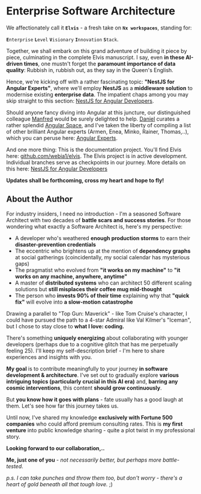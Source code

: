 # Enterprise Software Architecture

We affectionately call it **`Elvis`** - a fresh take on **`Nx workspaces`**, standing for:

 **`E`**`nterprise` **`L`**`evel` **`V`**`isionary` **`I`**`nnovation` **`S`**`tack`.

Together, we shall embark on this grand adventure of building it piece by piece, culminating in the complete Elvis manuscript. I say, even **in these AI-driven times**, one mustn't forget the **paramount importance of data quality**: Rubbish in, rubbish out, as they say in the Queen's English.

Hence, we're kicking off with a rather fascinating topic: **"NestJS for Angular Experts"**, where we'll employ **NestJS** as a **middleware solution** to modernise existing **enterprise data**. The impatient chaps among you may skip straight to this section: [NestJS for Angular Developers](articles/Nest.js/Quick-Start-Nx-Angular/pdf).

Should anyone fancy diving into Angular at this juncture, our distinguished colleague [Manfred](https://x.com/ManfredSteyer) would be surely delighted to help. [Daniel](https://x.com/DanielGlejzner) curates a rather splendid [Angular Space](https://x.com/i/communities/1726237719762714636), and I've taken the liberty of compiling a list of other brilliant Angular experts (Armen, Enea, Minko, Rainer, Thomas,..), which you can peruse here: [Angular Experts](https://x.com/i/lists/1869382100476149875/members).

And one more thing: This is the documentation project. You'll find Elvis here: [github.com/webia1/elvis](https://github.com/webia1/elvis). The Elvis project is in active development. Individual branches serve as checkpoints in our journey. More details on this here: [NestJS for Angular Developers](articles/Nest.js/Quick-Start-Nx-Angular/pdf)

**Updates shall be forthcoming, cross my heart and hope to fly!**

## About the Author

For industry insiders, I need no introduction - I'm a seasoned Software Architect with two decades of **battle scars and success stories**. For those wondering what exactly a Software Architect is, here's my perspective:

- A developer who's weathered **enough production storms** to earn their **disaster-prevention credentials**
- The eccentric who brightens up at the mention of **dependency graphs** at social gatherings (coincidentally, my social calendar has mysterious gaps)
- The pragmatist who evolved from **"it works on my machine"** to **"it works on any machine, anywhere, anytime"**
- A master of **distributed systems** who can architect 50 different scaling solutions but **still misplaces their coffee mug mid-thought**
- The person who **invests 90% of their time** explaining why that **"quick fix"** will evolve into **a slow-motion catastrophe**

Drawing a parallel to "Top Gun: Maverick" - like Tom Cruise's character, I could have pursued the path to a 4-star Admiral like Val Kilmer's "Iceman", but I chose to stay close to **what I love: coding.**

There's something **uniquely energizing** about collaborating with younger developers (perhaps due to a cognitive glitch that has me perpetually feeling 25). I'll keep my self-description brief - I'm here to share experiences and insights with you.

**My goal** is to contribute meaningfully to your journey **in software development & architecture**. I've set out to gradually explore **various intriguing topics (particularly crucial in this AI era)** and, **barring any cosmic interventions**, this content **should grow continuously**.

But **you know how it goes with plans** - fate usually has a good laugh at them. Let's see how far this journey takes us.

Until now, I've shared my knowledge **exclusively with Fortune 500 companies** who could afford premium consulting rates. This is **my first venture** into public knowledge sharing - quite a plot twist in my professional story.

**Looking forward to our collaboration,..**

**Me, just one of you** - *not necessarily better, but perhaps more battle-tested*.

*p.s. I can take punches and throw them too, but don't worry - there's a heart of gold beneath all that tough love.* ;)

